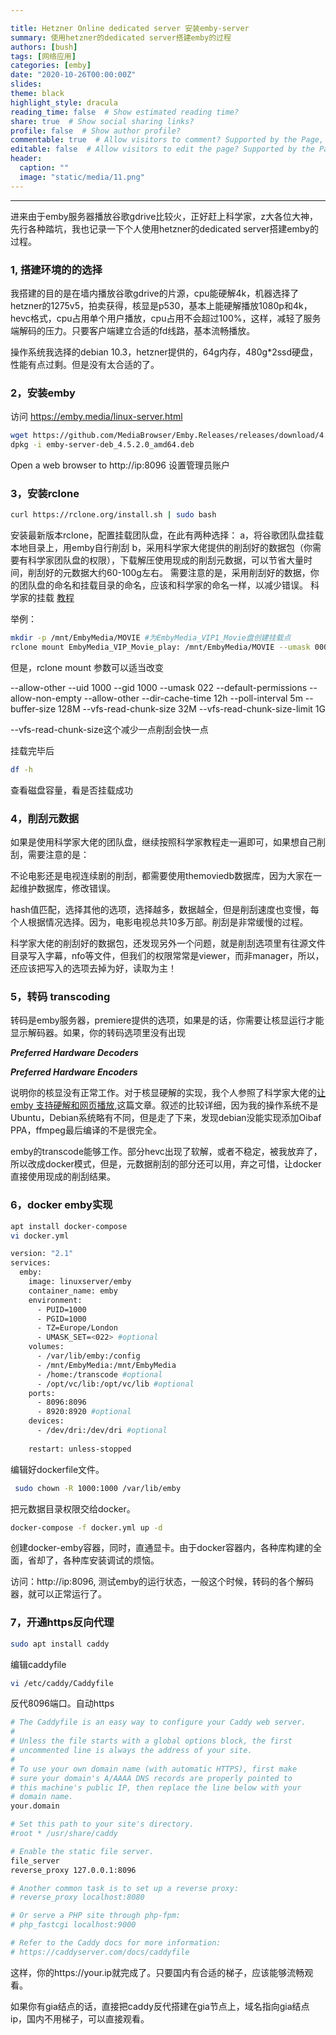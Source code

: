 ```yaml
---

title: Hetzner Online dedicated server 安装emby-server
summary: 使用hetzner的dedicated server搭建emby的过程
authors: [bush]
tags: [网络应用]
categories: [emby]
date: "2020-10-26T00:00:00Z"
slides:
theme: black
highlight_style: dracula
reading_time: false  # Show estimated reading time?
share: true  # Show social sharing links?
profile: false  # Show author profile?
commentable: true  # Allow visitors to comment? Supported by the Page, Post, and Docs content types.
editable: false  # Allow visitors to edit the page? Supported by the Page, Post, and Docs content types.
header:
  caption: ""
  image: "static/media/11.png"
---
```


---
进来由于emby服务器播放谷歌gdrive比较火，正好赶上科学家，z大各位大神，先行各种踏坑，我也记录一下个人使用hetzner的dedicated server搭建emby的过程。

### 1, 搭建环境的的选择

我搭建的目的是在墙内播放谷歌gdrive的片源，cpu能硬解4k，机器选择了hetzner的1275v5，拍卖获得，核显是p530，基本上能硬解播放1080p和4k，hevc格式，cpu占用单个用户播放，cpu占用不会超过100%，这样，减轻了服务端解码的压力。只要客户端建立合适的fd线路，基本流畅播放。

操作系统我选择的debian 10.3，hetzner提供的，64g内存，480g*2ssd硬盘，性能有点过剩。但是没有太合适的了。

### 2，安装emby

 访问 https://emby.media/linux-server.html
 ```bash
 wget https://github.com/MediaBrowser/Emby.Releases/releases/download/4.5.2.0/emby-server-deb_4.5.2.0_amd64.deb
 dpkg -i emby-server-deb_4.5.2.0_amd64.deb
 ```
 Open a web browser to http://ip:8096
设置管理员账户

### 3，安装rclone
```bash
curl https://rclone.org/install.sh | sudo bash
```
安装最新版本rclone，配置挂载团队盘，在此有两种选择：
a，将谷歌团队盘挂载本地目录上，用emby自行削刮
b，采用科学家大佬提供的削刮好的数据包（你需要有科学家团队盘的权限），下载解压使用现成的削刮元数据，可以节省大量时间，削刮好的元数据大约60-100g左右。
需要注意的是，采用削刮好的数据，你的团队盘的命名和挂载目录的命名，应该和科学家的命名一样，以减少错误。
科学家的挂载 [教程](https://blog.vwert.com/CloudStorage/Emby-GoogleDrive.html)

举例：

```bash
mkdir -p /mnt/EmbyMedia/MOVIE #为EmbyMedia_VIP1_Movie盘创建挂载点
rclone mount EmbyMedia_VIP_Movie_play: /mnt/EmbyMedia/MOVIE --umask 0000 --default-permissions --allow-non-empty --allow-other --buffer-size 32M --dir-cache-time 12h --vfs-read-chunk-size 64M --vfs-read-chunk-size-limit 1G & #挂载EmbyMedia_VIP1_Movie盘
```

但是，rclone mount 参数可以适当改变

--allow-other --uid 1000 --gid 1000 --umask 022 --default-permissions --allow-non-empty --allow-other --dir-cache-time 12h --poll-interval 5m --buffer-size 128M --vfs-read-chunk-size 32M --vfs-read-chunk-size-limit 1G

--vfs-read-chunk-size这个减少一点削刮会快一点

挂载完毕后

```bash
df -h
```

查看磁盘容量，看是否挂载成功

### 4，削刮元数据

如果是使用科学家大佬的团队盘，继续按照科学家教程走一遍即可，如果想自己削刮，需要注意的是：

不论电影还是电视连续剧的削刮，都需要使用themoviedb数据库，因为大家在一起维护数据库，修改错误。

hash值匹配，选择其他的选项，选择越多，数据越全，但是削刮速度也变慢，每个人根据情况选择。因为，电影电视总共10多万部。削刮是非常缓慢的过程。

科学家大佬的削刮好的数据包，还发现另外一个问题，就是削刮选项里有往源文件目录写入字幕，nfo等文件，但我们的权限常常是viewer，而非manager，所以，还应该把写入的选项去掉为好，读取为主！

### 5，转码  transcoding

转码是emby服务器，premiere提供的选项，如果是的话，你需要让核显运行才能显示解码器。如果，你的转码选项里没有出现

***Preferred Hardware Decoders***

***Preferred Hardware Encoders***

说明你的核显没有正常工作。对于核显硬解的实现，我个人参照了科学家大佬的[让 emby 支持硬解和网页播放](https://blog.vwert.com/srv/emby-intel--vaapi-qsv-ffmpeg.html),这篇文章。叙述的比较详细，因为我的操作系统不是Ubuntu，Debian系统略有不同，但是走了下来，发现debian没能实现添加Oibaf PPA，ffmpeg最后编译的不是很完全。

emby的transcode能够工作。部分hevc出现了软解，或者不稳定，被我放弃了，所以改成docker模式，但是，元数据削刮的部分还可以用，弃之可惜，让docker直接使用现成的削刮结果。

### 6，docker emby实现

```bash
apt install docker-compose
vi docker.yml
```

```bash
version: "2.1"
services:
  emby:
    image: linuxserver/emby
    container_name: emby
    environment:
      - PUID=1000
      - PGID=1000
      - TZ=Europe/London
      - UMASK_SET=<022> #optional
    volumes:
      - /var/lib/emby:/config
      - /mnt/EmbyMedia:/mnt/EmbyMedia 
      - /home:/transcode #optional
      - /opt/vc/lib:/opt/vc/lib #optional
    ports:
      - 8096:8096
      - 8920:8920 #optional
    devices:
      - /dev/dri:/dev/dri #optional
    
    restart: unless-stopped
```

编辑好dockerfile文件。

```bash
 sudo chown -R 1000:1000 /var/lib/emby
```

把元数据目录权限交给docker。

```bash
docker-compose -f docker.yml up -d
```

 创建docker-emby容器，同时，直通显卡。由于docker容器内，各种库构建的全面，省却了，各种库安装调试的烦恼。

访问：http://ip:8096, 测试emby的运行状态，一般这个时候，转码的各个解码器，就可以正常运行了。

### 7，开通https反向代理

```bash
sudo apt install caddy
```

编辑caddyfile

```bash
vi /etc/caddy/Caddyfile
```

反代8096端口。自动https

```bash
# The Caddyfile is an easy way to configure your Caddy web server.
#
# Unless the file starts with a global options block, the first
# uncommented line is always the address of your site.
#
# To use your own domain name (with automatic HTTPS), first make
# sure your domain's A/AAAA DNS records are properly pointed to
# this machine's public IP, then replace the line below with your
# domain name.
your.domain

# Set this path to your site's directory.
#root * /usr/share/caddy

# Enable the static file server.
file_server
reverse_proxy 127.0.0.1:8096

# Another common task is to set up a reverse proxy:
# reverse_proxy localhost:8080

# Or serve a PHP site through php-fpm:
# php_fastcgi localhost:9000

# Refer to the Caddy docs for more information:
# https://caddyserver.com/docs/caddyfile
```

这样，你的https://your.ip就完成了。只要国内有合适的梯子，应该能够流畅观看。

如果你有gia结点的话，直接把caddy反代搭建在gia节点上，域名指向gia结点ip，国内不用梯子，可以直接观看。

